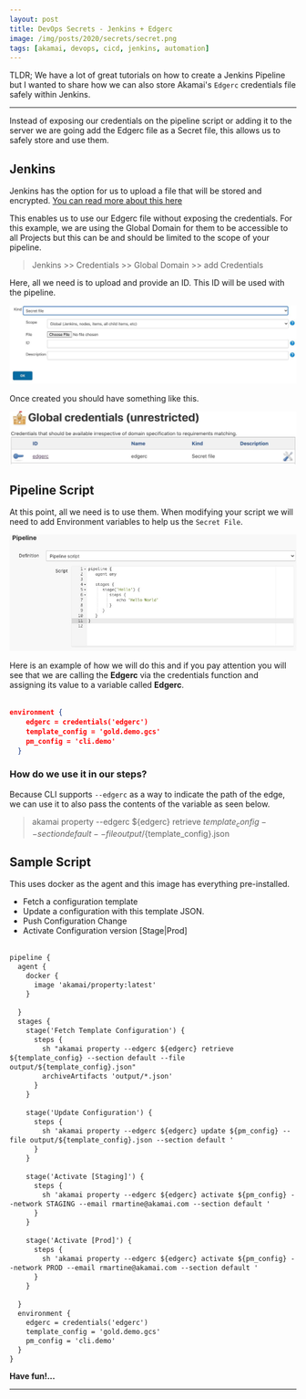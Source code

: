 ```yaml
---
layout: post
title: DevOps Secrets - Jenkins + Edgerc
image: /img/posts/2020/secrets/secret.png
tags: [akamai, devops, cicd, jenkins, automation]
---
```


TLDR; We have a lot of great tutorials on how to create a Jenkins Pipeline but I wanted to share how we can also store Akamai's `Edgerc` credentials file safely within Jenkins.

---
Instead of exposing our credentials on the pipeline script or adding it to the server we are going add the Edgerc file as a Secret file, this allows us to safely store and use them.

## Jenkins

Jenkins has the option for us to upload a file that will be stored and encrypted.
[You can read more about this here](https://www.jenkins.io/doc/book/using/using-credentials/)

This enables us to use our Edgerc file without exposing the credentials. For this example, we are using the Global Domain for them to be accessible to all Projects but this can be and should be limited to the scope of your pipeline.

> Jenkins >> Credentials >> Global Domain >> add Credentials

Here, all we need is to upload and provide an ID. This ID will be used with the pipeline.

![](/img/posts/2020/secrets/secret-file.jpg)

Once created you should have something like this.

![](/img/posts/2020/secrets/step-2.jpg)

## Pipeline Script

At this point, all we need is to use them. When modifying your script we will need to add Environment variables to help us the `Secret File`.

![](/img/posts/2020/secrets/pipeline-script.jpg)


Here is an example of how we will do this and if you pay attention you will see that we are calling the **Edgerc** via the credentials function and assigning its value to a variable called **Edgerc**.

```json

environment {
    edgerc = credentials('edgerc')
    template_config = 'gold.demo.gcs'
    pm_config = 'cli.demo'
  }

```

### How do we use it in our steps? 

Because CLI supports `--edgerc` as a way to indicate the path of the edge, we can use it to also pass the contents of the variable as seen below.

> akamai property --edgerc ${edgerc} retrieve ${template_config} --section default --file output/${template_config}.json

## Sample Script

This uses docker as the agent and this image has everything pre-installed.

* Fetch a configuration template
* Update a configuration with this template JSON.
* Push Configuration Change
* Activate Configuration version [Stage|Prod]

```

pipeline {
  agent {
    docker {
      image 'akamai/property:latest'
    }

  }
  stages {
    stage('Fetch Template Configuration') {
      steps {
        sh "akamai property --edgerc ${edgerc} retrieve ${template_config} --section default --file output/${template_config}.json"
        archiveArtifacts 'output/*.json'
      }
    }

    stage('Update Configuration') {
      steps {
        sh 'akamai property --edgerc ${edgerc} update ${pm_config} --file output/${template_config}.json --section default '
      }
    }

    stage('Activate [Staging]') {
      steps {
        sh 'akamai property --edgerc ${edgerc} activate ${pm_config} --network STAGING --email rmartine@akamai.com --section default '
      }
    }

    stage('Activate [Prod]') {
      steps {
        sh 'akamai property --edgerc ${edgerc} activate ${pm_config} --network PROD --email rmartine@akamai.com --section default '
      }
    }

  }
  environment {
    edgerc = credentials('edgerc')
    template_config = 'gold.demo.gcs'
    pm_config = 'cli.demo'
  }
}

```

**Have fun!...**

---